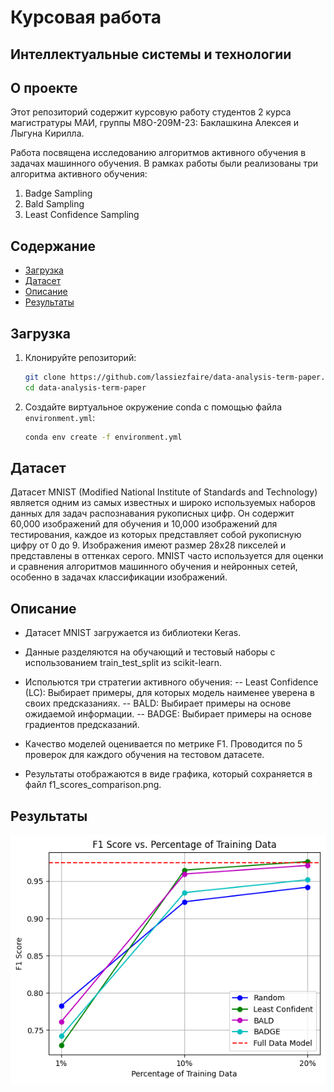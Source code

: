 
# Курсовая работа
## Интеллектуальные системы и технологии

## О проекте

Этот репозиторий содержит курсовую работу студентов 2 курса магистратуры МАИ, группы М8О-209М-23: Баклашкина Алексея и Лыгуна Кирилла. 

 Работа посвящена исследованию алгоритмов активного обучения в задачах машинного обучения.
 В рамках работы были реализованы три алгоритма активного обучения:
 1. Badge Sampling
 2. Bald Sampling
 3. Least Confidence Sampling

## Содержание

- [Загрузка](#Загрузка)
- [Датасет](#датасет)
- [Описание](#описание)
- [Результаты](#результаты)


## Загрузка

1. Клонируйте репозиторий:
    ```sh
    git clone https://github.com/lassiezfaire/data-analysis-term-paper.git
    cd data-analysis-term-paper
    ```

2. Создайте виртуальное окружение conda с помощью файла `environment.yml`:
    ```sh
    conda env create -f environment.yml
    ```

## Датасет

Датасет MNIST (Modified National Institute of Standards and Technology) является одним из самых известных и широко используемых наборов данных для задач распознавания рукописных цифр. Он содержит 60,000 изображений для обучения и 10,000 изображений для тестирования, каждое из которых представляет собой рукописную цифру от 0 до 9. Изображения имеют размер 28x28 пикселей и представлены в оттенках серого. MNIST часто используется для оценки и сравнения алгоритмов машинного обучения и нейронных сетей, особенно в задачах классификации изображений.

## Описание

- Датасет MNIST загружается из библиотеки Keras.

- Данные разделяются на обучающий и тестовый наборы с использованием train_test_split из scikit-learn.

- Испольются три стратегии активного обучения:
-- Least Confidence (LC): Выбирает примеры, для которых модель наименее уверена в своих предсказаниях.
-- BALD: Выбирает примеры на основе ожидаемой информации.
-- BADGE: Выбирает примеры на основе градиентов предсказаний.

- Качество моделей оценивается по метрике F1. Проводится по 5 проверок для каждого обучения на тестовом датасете.

- Результаты отображаются в виде графика, который сохраняется в файл f1_scores_comparison.png.

## Результаты

![img](images/f1_scores_comparison.png)